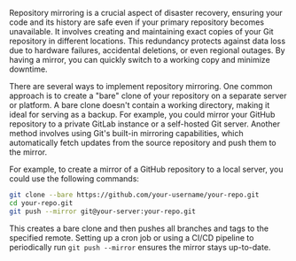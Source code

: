 Repository mirroring is a crucial aspect of disaster recovery, ensuring your code and its history are safe even if your primary repository becomes unavailable. It involves creating and maintaining exact copies of your Git repository in different locations. This redundancy protects against data loss due to hardware failures, accidental deletions, or even regional outages. By having a mirror, you can quickly switch to a working copy and minimize downtime.

There are several ways to implement repository mirroring. One common approach is to create a "bare" clone of your repository on a separate server or platform. A bare clone doesn't contain a working directory, making it ideal for serving as a backup. For example, you could mirror your GitHub repository to a private GitLab instance or a self-hosted Git server. Another method involves using Git's built-in mirroring capabilities, which automatically fetch updates from the source repository and push them to the mirror.

For example, to create a mirror of a GitHub repository to a local server, you could use the following commands:

```bash
git clone --bare https://github.com/your-username/your-repo.git
cd your-repo.git
git push --mirror git@your-server:your-repo.git
```

This creates a bare clone and then pushes all branches and tags to the specified remote. Setting up a cron job or using a CI/CD pipeline to periodically run `git push --mirror` ensures the mirror stays up-to-date.